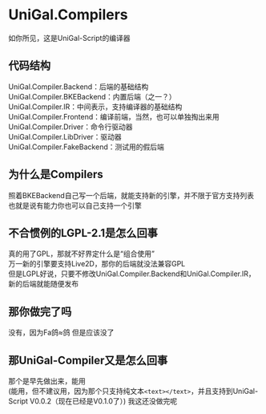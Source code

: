 ﻿# UniGal.Compilers
如你所见，这是UniGal-Script的编译器

## 代码结构
UniGal.Compiler.Backend：后端的基础结构  
UniGal.Compiler.BKEBackend：内置后端（之一？）  
UniGal.Compiler.IR：中间表示，支持编译器的基础结构  
UniGal.Compiler.Frontend：编译前端，当然，也可以单独掏出来用  
UniGal.Compiler.Driver：命令行驱动器  
UniGal.Compiler.LibDriver：驱动器  
UniGal.Compiler.FakeBackend：测试用的假后端

## 为什么是Compilers
照着BKEBackend自己写一个后端，就能支持新的引擎，并不限于官方支持列表  
也就是说有能力你也可以自己支持一个引擎

## 不合惯例的LGPL-2.1是怎么回事
真的用了GPL，那就不好界定什么是“组合使用”  
万一新的引擎要支持Live2D，那你的后端就没法兼容GPL  
但是LGPL好说，只要不修改UniGal.Compiler.Backend和UniGal.Compiler.IR，新的后端就能随便发布

## 那你做完了吗
没有，因为Fa鸽≈鸽
但是应该没了

## 那UniGal-Compiler又是怎么回事
那个是早先做出来，能用  
(能用，但不建议用，因为那个只支持纯文本```<text></text>```，并且支持到UniGal-Script V0.0.2（现在已经是V0.1.0了）)
我这还没做完呢
